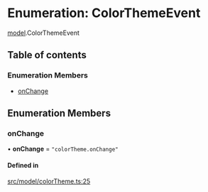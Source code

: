 # Enumeration: ColorThemeEvent

[model](../modules/model.md).ColorThemeEvent

## Table of contents

### Enumeration Members

- [onChange](model.ColorThemeEvent.md#onchange)

## Enumeration Members

### onChange

• **onChange** = ``"colorTheme.onChange"``

#### Defined in

[src/model/colorTheme.ts:25](https://github.com/mtsdnz/allai-core/blob/5932278/src/model/colorTheme.ts#L25)
